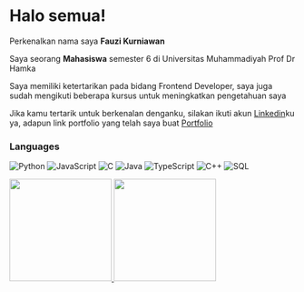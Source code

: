 # Halo semua! 

Perkenalkan nama saya **Fauzi Kurniawan**

Saya seorang **Mahasiswa** semester 6 di Universitas Muhammadiyah Prof Dr Hamka

Saya memiliki ketertarikan pada bidang Frontend Developer, saya juga sudah mengikuti beberapa kursus untuk meningkatkan pengetahuan saya

Jika kamu tertarik untuk berkenalan denganku, silakan ikuti akun [Linkedin](https://www.linkedin.com/in/fauzi-kurniawan-97b796197/)ku ya, adapun link portfolio yang telah saya buat [Portfolio](https://kurniawan-portfolio-page.netlify.app/)

### Languages

![Python](https://img.shields.io/badge/-Python-000?&logo=Python)
![JavaScript](https://img.shields.io/badge/-JavaScript-000?&logo=JavaScript)
![C](https://img.shields.io/badge/-C-000?&logo=C)
![Java](https://img.shields.io/badge/-Java-000?&logo=Java&logoColor=007396)
![TypeScript](https://img.shields.io/badge/-TypeScript-000?&logo=TypeScript)
![C++](https://img.shields.io/badge/-C++-000?&logo=c%2b%2b&logoColor=00599C)
![SQL](https://img.shields.io/badge/-SQL-000?&logo=MySQL)



<p align="left">
<a href="https://github.com/kurniawan26">
  <img height="180em" src="https://github-readme-stats-eight-theta.vercel.app/api?username=kurniawan26&show_icons=true&theme=algolia&include_all_commits=true&count_private=true"/>
  <img height="180em" src="https://github-readme-stats-eight-theta.vercel.app/api/top-langs/?username=kurniawan26&layout=compact&langs_count=8&theme=algolia"/>
</a>
</p>
